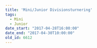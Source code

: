 ```yaml
---
title: 'Mini/Junior Divisionsturnering'
tags:
  - Mini
  - Junior
date_start: "2017-04-28T16:00:00"
date_end: "2017-04-30T10:00:00"
old_id: 6612
---
```

